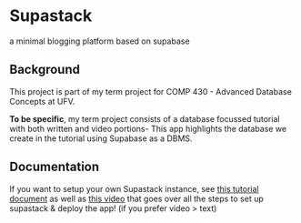 # Supastack

a minimal blogging platform based on supabase

## Background

This project is part of my term project for COMP 430 - Advanced Database Concepts at UFV.

**To be specific**, my term project consists of a database focussed tutorial with both written and video portions- This app highlights the database we create in the tutorial using Supabase as a DBMS.

## Documentation

If you want to setup your own Supastack instance, see [this tutorial document](https://docs.google.com/document/d/1MfqTH5ndbGTKz7lMd6zHLHDPXbyHDDIL3BUnXKkkWCk/edit?usp=sharing) as well as [this video](https://youtu.be/EMeq6feDJWQ) that goes over all the steps to set up supastack & deploy the app! (if you prefer video > text)
